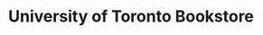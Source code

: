 ---
title: "University of Toronto Bookstore"
url: /toronto/university-of-toronto-bookstore/
shop: books
---
